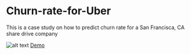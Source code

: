 # Churn-rate-for-Uber
This is a case study on how to predict churn rate for a San Francisca, CA share drive company 

![alt text](./churn_prediction_notebook_demo.gif)
[Demo](https://github.com/itsjameshan/Churn-rate-for-Uber/blob/master/churn2.nb.html)
